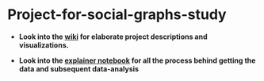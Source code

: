 # Project-for-social-graphs-study

* **Look into the [wiki](https://github.com/Sam1511/project-for-social-graphs-study/wiki) for elaborate project descriptions and visualizations.**



* **Look into the [explainer notebook](https://github.com/Sam1511/project-for-social-graphs-study/blob/tester/explainer_notebook-Copy2.ipynb) for all the process behind getting the data and subsequent data-analysis**

